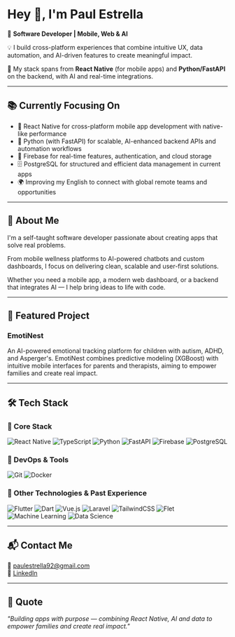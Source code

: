 # Hey 👋, I'm Paul Estrella
🎯 **Software Developer | Mobile, Web & AI**  

💡 I build cross-platform experiences that combine intuitive UX, data automation, and AI-driven features to create meaningful impact.  

🚀 My stack spans from **React Native** (for mobile apps) and **Python/FastAPI** on the backend, with AI and real-time integrations.

---

## 📚 Currently Focusing On
- 📱 React Native for cross-platform mobile app development with native-like performance  
- 🐍 Python (with FastAPI) for scalable, AI-enhanced backend APIs and automation workflows  
- 🔐 Firebase for real-time features, authentication, and cloud storage  
- 🗄️ PostgreSQL for structured and efficient data management in current apps  
- 🌍 Improving my English to connect with global remote teams and opportunities  

---

## 💼 About Me
I'm a self-taught software developer passionate about creating apps that solve real problems.  

From mobile wellness platforms to AI-powered chatbots and custom dashboards, I focus on delivering clean, scalable and user-first solutions.

Whether you need a mobile app, a modern web dashboard, or a backend that integrates AI — I help bring ideas to life with code.

---

## 🚀 Featured Project
### EmotiNest
An AI-powered emotional tracking platform for children with autism, ADHD, and Asperger's. EmotiNest combines predictive modeling (XGBoost) with intuitive mobile interfaces for parents and therapists, aiming to empower families and create real impact.

---

## 🛠️ Tech Stack

### 🔹 Core Stack
![React Native](https://img.shields.io/badge/React%20Native-20232A?style=flat-square&logo=react&logoColor=61DAFB)
![TypeScript](https://img.shields.io/badge/TypeScript-3178C6?style=flat-square&logo=typescript&logoColor=white)
![Python](https://img.shields.io/badge/Python-3776AB?style=flat-square&logo=python&logoColor=white)
![FastAPI](https://img.shields.io/badge/FastAPI-009688?style=flat-square&logo=fastapi&logoColor=white)
![Firebase](https://img.shields.io/badge/Firebase-FFCA28?style=flat-square&logo=firebase&logoColor=black)
![PostgreSQL](https://img.shields.io/badge/PostgreSQL-4169E1?style=flat-square&logo=postgresql&logoColor=white)

### 🔹 DevOps & Tools
![Git](https://img.shields.io/badge/Git-F05032?style=flat-square&logo=git&logoColor=white)
![Docker](https://img.shields.io/badge/Docker-2496ED?style=flat-square&logo=docker&logoColor=white)

### 🔹 Other Technologies & Past Experience
![Flutter](https://img.shields.io/badge/Flutter-02569B?style=flat-square&logo=flutter&logoColor=white)
![Dart](https://img.shields.io/badge/Dart-0175C2?style=flat-square&logo=dart&logoColor=white)
![Vue.js](https://img.shields.io/badge/Vue.js-42B883?style=flat-square&logo=vue.js&logoColor=white)
![Laravel](https://img.shields.io/badge/Laravel-FF2D20?style=flat-square&logo=laravel&logoColor=white)
![TailwindCSS](https://img.shields.io/badge/TailwindCSS-38B2AC?style=flat-square&logo=tailwind-css&logoColor=white)
![Flet](https://img.shields.io/badge/Flet-18A999?style=flat-square&logo=python&logoColor=white)
![Machine Learning](https://img.shields.io/badge/Machine%20Learning-FE7A16?style=flat-square&logo=tensorflow&logoColor=white)
![Data Science](https://img.shields.io/badge/Data%20Science-003B57?style=flat-square&logo=marketo&logoColor=white)

---

## 📬 Contact Me
📧 [paulestrella92@gmail.com](mailto:paulestrella92@gmail.com)  
🔗 [LinkedIn](https://linkedin.com/in/paulestrelladev)

---

## 🧠 Quote
*"Building apps with purpose — combining React Native, AI and data to empower families and create real impact."*
